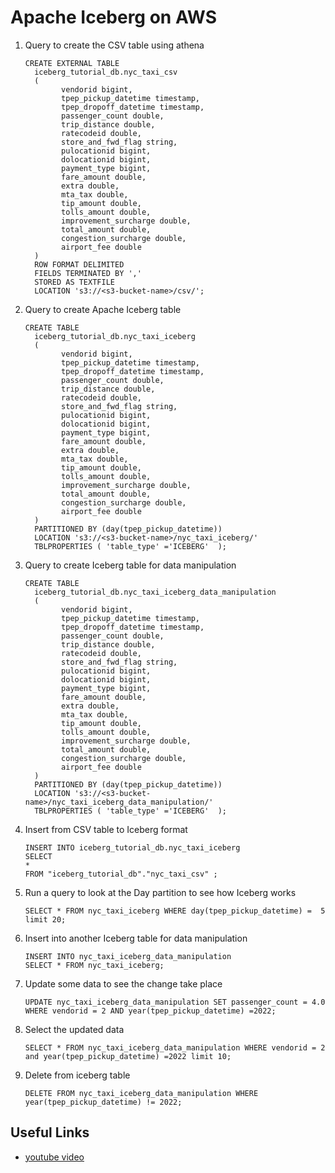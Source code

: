 # Apache Iceberg on AWS

1. Query to create the CSV table using athena
    ```
    CREATE EXTERNAL TABLE
      iceberg_tutorial_db.nyc_taxi_csv
      (
            vendorid bigint,
            tpep_pickup_datetime timestamp,
            tpep_dropoff_datetime timestamp,
            passenger_count double,
            trip_distance double,
            ratecodeid double,
            store_and_fwd_flag string,
            pulocationid bigint,
            dolocationid bigint,
            payment_type bigint,
            fare_amount double,
            extra double,
            mta_tax double,
            tip_amount double,
            tolls_amount double,
            improvement_surcharge double,
            total_amount double,
            congestion_surcharge double,
            airport_fee double
      )
      ROW FORMAT DELIMITED
      FIELDS TERMINATED BY ','
      STORED AS TEXTFILE
      LOCATION 's3://<s3-bucket-name>/csv/';
    ```
2. Query to create Apache Iceberg table
    ```
    CREATE TABLE
      iceberg_tutorial_db.nyc_taxi_iceberg 
      (
            vendorid bigint,
            tpep_pickup_datetime timestamp,
            tpep_dropoff_datetime timestamp,
            passenger_count double,
            trip_distance double,
            ratecodeid double,
            store_and_fwd_flag string,
            pulocationid bigint,
            dolocationid bigint,
            payment_type bigint,
            fare_amount double,
            extra double,
            mta_tax double,
            tip_amount double,
            tolls_amount double,
            improvement_surcharge double,
            total_amount double,
            congestion_surcharge double,
            airport_fee double
      )
      PARTITIONED BY (day(tpep_pickup_datetime))
      LOCATION 's3://<s3-bucket-name>/nyc_taxi_iceberg/'
      TBLPROPERTIES ( 'table_type' ='ICEBERG'  );
    ```
3. Query to create Iceberg table for data manipulation
    ```
    CREATE TABLE
      iceberg_tutorial_db.nyc_taxi_iceberg_data_manipulation 
      (
            vendorid bigint,
            tpep_pickup_datetime timestamp,
            tpep_dropoff_datetime timestamp,
            passenger_count double,
            trip_distance double,
            ratecodeid double,
            store_and_fwd_flag string,
            pulocationid bigint,
            dolocationid bigint,
            payment_type bigint,
            fare_amount double,
            extra double,
            mta_tax double,
            tip_amount double,
            tolls_amount double,
            improvement_surcharge double,
            total_amount double,
            congestion_surcharge double,
            airport_fee double
      )
      PARTITIONED BY (day(tpep_pickup_datetime))
      LOCATION 's3://<s3-bucket-name>/nyc_taxi_iceberg_data_manipulation/'
      TBLPROPERTIES ( 'table_type' ='ICEBERG'  );
    ```
4. Insert from CSV table to Iceberg format
    ```
    INSERT INTO iceberg_tutorial_db.nyc_taxi_iceberg
    SELECT 
    *
    FROM "iceberg_tutorial_db"."nyc_taxi_csv" ;
    ```
5. Run a query to look at the Day partition to see how Iceberg works
    ```
    SELECT * FROM nyc_taxi_iceberg WHERE day(tpep_pickup_datetime) =  5 limit 20;
    ```
6. Insert into another Iceberg table for data manipulation
    ```
    INSERT INTO nyc_taxi_iceberg_data_manipulation
    SELECT * FROM nyc_taxi_iceberg;
    ```
7. Update some data to see the change take place 
    ```
    UPDATE nyc_taxi_iceberg_data_manipulation SET passenger_count = 4.0 WHERE vendorid = 2 AND year(tpep_pickup_datetime) =2022;
    ```
8. Select the updated data
    ```
    SELECT * FROM nyc_taxi_iceberg_data_manipulation WHERE vendorid = 2 and year(tpep_pickup_datetime) =2022 limit 10;
    ```
    
9. Delete from iceberg table
    ```
    DELETE FROM nyc_taxi_iceberg_data_manipulation WHERE year(tpep_pickup_datetime) != 2022; 
    ```



## Useful Links

- [youtube video](https://youtu.be/iGvj1gjbwl0) 

